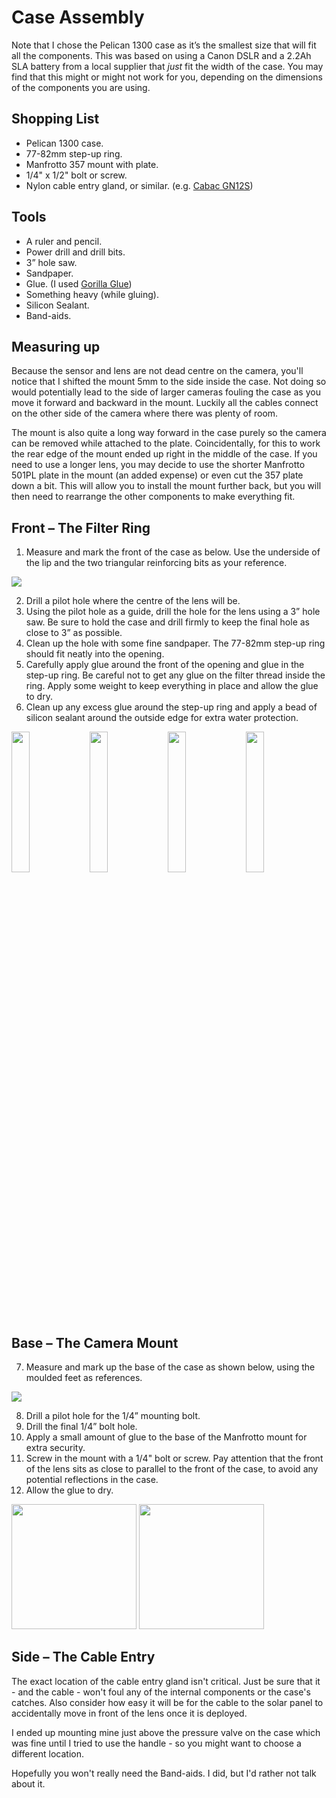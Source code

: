 # Case Assembly
Note that I chose the Pelican 1300 case as it’s the smallest size that will fit all the components. This was based on using a Canon DSLR and a 2.2Ah SLA battery from a local supplier that *just* fit the width of the case. You may find that this might or might not work for you, depending on the dimensions of the components you are using. 

## Shopping List

- Pelican 1300 case.
- 77-82mm step-up ring.
- Manfrotto 357 mount with plate.
- 1/4" x 1/2" bolt or screw.
- Nylon cable entry gland, or similar. (e.g. [Cabac GN12S](https://www.cabac.com.au/product-specs/13450510/GN12S))


## Tools
- A ruler and pencil.
- Power drill and drill bits.  
- 3” hole saw.  
- Sandpaper.  
- Glue. (I used [Gorilla Glue](http://gorillaglue.com.au/eng/products/gorilla-glue/gorilla-glue/1/540/))  
- Something heavy (while gluing).  
- Silicon Sealant.  
- Band-aids.

## Measuring up
Because the sensor and lens are not dead centre on the camera, you'll notice that I shifted the mount 5mm to the side inside the case. Not doing so would potentially lead to the side of larger cameras fouling the case as you move it forward and backward in the mount. Luckily all the cables connect on the other side of the camera where there was plenty of room.

The mount is also quite a long way forward in the case purely so the camera can be removed while attached to the plate. Coincidentally, for this to work the rear edge of the mount ended up right in the middle of the case. If you need to use a longer lens, you may decide to use the shorter Manfrotto 501PL plate in the mount (an added expense) or even cut the 357 plate down a bit. This will allow you to install the mount further back, but you will then need to rearrange the other components to make everything fit.


## Front – The Filter Ring
1. Measure and mark the front of the case as below. Use the underside of the lip and the two triangular reinforcing bits as your reference.

<img src="https://user-images.githubusercontent.com/44954153/58521201-10340900-81ff-11e9-86f2-146f72d02111.png">

2. Drill a pilot hole where the centre of the lens will be.
3. Using the pilot hole as a guide, drill the hole for the lens using a 3” hole saw. Be sure to hold the case and drill firmly to keep the final hole as close to 3” as possible. 
4. Clean up the hole with some fine sandpaper. The 77-82mm step-up ring should fit neatly into the opening.
5. Carefully apply glue around the front of the opening and glue in the step-up ring. Be careful not to get any glue on the filter thread inside the ring. Apply some weight to keep everything in place and allow the glue to dry. 
6. Clean up any excess glue around the step-up ring and apply a bead of silicon sealant around the outside edge for extra water protection.

<img src="https://user-images.githubusercontent.com/44954153/58521250-4a050f80-81ff-11e9-8fca-c25b5d77a868.png" width="24%"> <img src="https://user-images.githubusercontent.com/44954153/58521287-79b41780-81ff-11e9-90ae-090774f0d40b.png" width="24%"> <img src="https://user-images.githubusercontent.com/44954153/58521316-a36d3e80-81ff-11e9-8c56-f0cca2281cfb.png" width="24%"> <img src="https://user-images.githubusercontent.com/44954153/58521347-cd266580-81ff-11e9-91dd-6d5fe4bbf2dc.png" width="24%">

## Base – The Camera Mount
7. Measure and mark up the base of the case as shown below, using the moulded feet as references.

<img src="images/Case_Bottom.jpg">

8. Drill a pilot hole for the 1/4” mounting bolt.
9. Drill the final 1/4” bolt hole.
10. Apply a small amount of glue to the base of the Manfrotto mount for extra security.
11. Screw in the mount with a 1/4" bolt or screw. Pay attention that the front of the lens sits as close to parallel to the front of the case, to avoid any potential reflections in the case. 
12. Allow the glue to dry.

<img src="images/IMG_3755.jpg" height="200"> <img src="images/IMG_3850.jpg" width="200">

## Side – The Cable Entry
The exact location of the cable entry gland isn't critical. Just be sure that it - and the cable - won't foul any of the internal components or the case's catches. Also consider how easy it will be for the cable to the solar panel to accidentally move in front of the lens once it is deployed.

I ended up mounting mine just above the pressure valve on the case which was fine until I tried to use the handle - so you might want to choose a different location.  

Hopefully you won't really need the Band-aids. I did, but I'd rather not talk about it.

